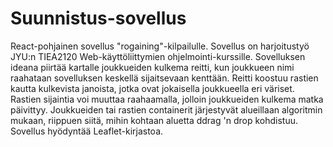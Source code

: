 # Suunnistus-sovellus

React-pohjainen sovellus "rogaining"-kilpailulle. Sovellus on harjoitustyö JYU:n TIEA2120 Web-käyttöliittymien ohjelmointi-kurssille.
Sovelluksen ideana piirtää kartalle joukkueiden kulkema reitti, kun joukkueen nimi raahataan sovelluksen keskellä sijaitsevaan kenttään. Reitti koostuu
rastien kautta kulkevista janoista, jotka ovat jokaisella joukkueella eri väriset. Rastien sijaintia voi muuttaa raahaamalla, jolloin joukkueiden kulkema matka 
päivittyy. Joukkueiden tai rastien containerit järjestyvät alueillaan algoritmin mukaan, riippuen siitä, mihin kohtaan aluetta ddrag 'n drop kohdistuu.
Sovellus hyödyntää Leaflet-kirjastoa.

